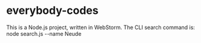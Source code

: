 # everybody-codes

This is a Node.js project, written in WebStorm.
The CLI search command is: node search.js --name Neude
